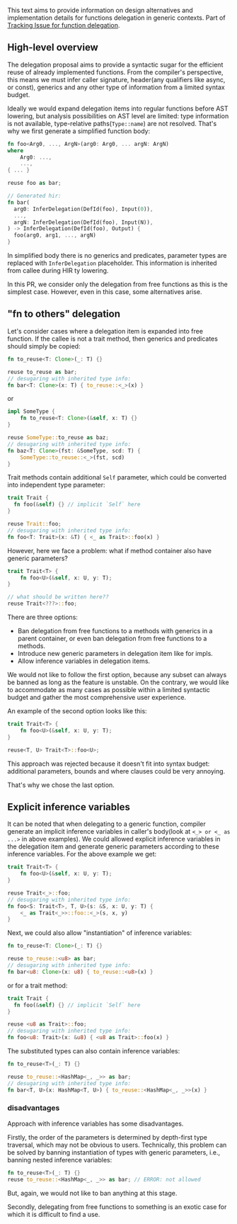 This text aims to provide information on design alternatives and implementation details for functions delegation in generic contexts. Part of [Tracking Issue for function delegation](https://github.com/rust-lang/rust/issues/118212).
## High-level overview

The delegation proposal aims to provide a syntactic sugar for the efficient reuse of already implemented functions. From the compiler's perspective, this means we must infer caller signature, header(any qualifiers like async, or const), generics and any other type of information from a limited syntax budget.

Ideally we would expand delegation items into regular functions before AST lowering, but analysis possibilities on AST level are limited: type information is not available, type-relative paths(`Type::name`) are not resolved. That's why we first generate a simplified function body:

```rust
fn foo<Arg0, ..., ArgN>(arg0: Arg0, ... argN: ArgN)
where
    Arg0: ...,
    ...,
{ ... }

reuse foo as bar;

// Generated hir:
fn bar(
  arg0: InferDelegation(DefId(foo), Input(0)),
  ...,
  argN: InferDelegation(DefId(foo), Input(N)),
) -> InferDelegation(DefId(foo), Output) {
  foo(arg0, arg1, ..., argN)
}

```

In simplified body there is no generics and predicates, parameter types are replaced with `InferDelegation` placeholder. This information is inherited from callee during HIR ty lowering.

In this PR, we consider only the delegation from free functions as this is the simplest case. However, even in this case, some alternatives arise.

## "fn to others" delegation

Let's consider cases where a delegation item is expanded into free function. If the callee is not a trait method, then generics and predicates should simply be copied:

```rust
fn to_reuse<T: Clone>(_: T) {}

reuse to_reuse as bar;
// desugaring with inherited type info:
fn bar<T: Clone>(x: T) { to_reuse::<_>(x) }
```

or

```rust
impl SomeType {
    fn to_reuse<T: Clone>(&self, x: T) {}
}

reuse SomeType::to_reuse as baz;
// desugaring with inherited type info:
fn baz<T: Clone>(fst: &SomeType, scd: T) {
    SomeType::to_reuse::<_>(fst, scd)
}
```

Trait methods contain additional `Self` parameter, which could be converted into independent type parameter:

```rust
trait Trait {
  fn foo(&self) {} // implicit `Self` here
}

reuse Trait::foo;
// desugaring with inherited type info:
fn foo<T: Trait>(x: &T) { <_ as Trait>::foo(x) }
```

However, here we face a problem: what if method container also have generic parameters?

```rust
trait Trait<T> {
	fn foo<U>(&self, x: U, y: T);
}

// what should be written here??
reuse Trait<???>::foo;
```

There are three options:

- Ban delegation from free functions to a methods with generics in a parent container, or even ban delegation from free functions to a methods. 
- Introduce new generic parameters in delegation item like for impls.
- Allow inference variables in delegation items.

We would not like to follow the first option, because any subset can always be banned as long as the feature is unstable. On the contrary, we would like to accommodate as many cases as possible within a limited syntactic budget and gather the most comprehensive user experience.

An example of the second option looks like this:

```rust
trait Trait<T> {
	fn foo<U>(&self, x: U, y: T);
}

reuse<T, U> Trait<T>::foo<U>;
```

This approach was rejected because it doesn't fit into syntax budget: additional parameters, bounds and where clauses could be very annoying. 

That's why we chose the last option.

## Explicit inference variables

It can be noted that when delegating to a generic function,  compiler generate an implicit inference variables in caller's body(look at `<_> or <_ as ...>` in above examples). We could allowed explicit inference variables in the delegation item and generate generic parameters according to these inference variables. For the above example we get:

```rust
trait Trait<T> {
    fn foo<U>(&self, x: U, y: T);
}

reuse Trait<_>::foo;
// desugaring with inherited type info:
fn foo<S: Trait<T>, T, U>(s: &S, x: U, y: T) {
    <_ as Trait<_>>::foo::<_>(s, x, y)
}

```

Next, we could also allow "instantiation" of inference variables:

```rust
fn to_reuse<T: Clone>(_: T) {}

reuse to_reuse::<u8> as bar;
// desugaring with inherited type info:
fn bar<u8: Clone>(x: u8) { to_reuse::<u8>(x) }
```

or for a trait method:

```rust
trait Trait {
  fn foo(&self) {} // implicit `Self` here
}

reuse <u8 as Trait>::foo;
// desugaring with inherited type info:
fn foo<u8: Trait>(x: &u8) { <u8 as Trait>::foo(x) }
```

The substituted types can also contain inference variables:

```rust
fn to_reuse<T>(_: T) {}

reuse to_reuse::<HashMap<_, _>> as bar;
// desugaring with inherited type info:
fn bar<T, U>(x: HashMap<T, U>) { to_reuse::<HashMap<_, _>>(x) }
```

### disadvantages

Approach with inference variables has some disadvantages. 

Firstly, the order of the parameters is determined by depth-first type traversal, which may not be obvious to users. Technically, this problem can be solved by banning instantiation of types with generic parameters, i.e., banning nested inference variables:

```rust
fn to_reuse<T>(_: T) {}
reuse to_reuse::<HashMap<_, _>> as bar; // ERROR: not allowed
```

But, again, we would not like to ban anything at this stage.

Secondly, delegating from free functions to something is an exotic case for which it is difficult to find a use.

